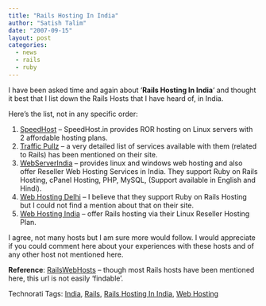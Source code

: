 ```yaml
---
title: "Rails Hosting In India"
author: "Satish Talim"
date: "2007-09-15"
layout: post
categories:
  - news
  - rails
  - ruby
---
```

I have been asked time and again about ‘**Rails Hosting In India**‘ and
thought it best that I list down the Rails Hosts that I have heard of,
in India. <!--more-->

Here’s the list, not in any specific order:

1.  [SpeedHost](http://www.speedhost.in/ruby-on-rails-hosting.html) –
    SpeedHost.in provides ROR hosting on Linux servers with 2 affordable
    hosting plans.
2.  [Traffic Pullz](http://www.trafficpullz.com/web-hosting-ruby.html) –
    a very detailed list of services available with them (related to
    Rails) has been mentioned on their site.
3.  [WebServerIndia](http://www.webserverindia.com/) – provides linux
    and windows web hosting and also offer Reseller Web Hosting Services
    in India. They support Ruby on Rails Hosting, cPanel Hosting, PHP,
    MySQL, (Support available in English and Hindi).
4.  [Web Hosting Delhi](http://www.webhostingdelhi.com/) – I believe
    that they support Ruby on Rails Hosting but I could not find a
    mention about that on their site.
5.  [Web Hosting India](http://www.netwayweb.net/linux_reseller.php) –
    offer Rails hosting via their Linux Reseller Hosting Plan.

I agree, not many hosts but I am sure more would follow. I would
appreciate if you could comment here about your experiences with these
hosts and of any other host not mentioned here.

**Reference**:
[RailsWebHosts](http://wiki.rubyonrails.com/rails/pages/RailsWebHosts#Asia)
– though most Rails hosts have been mentioned here, this url is not
easily ‘findable’.

Technorati Tags: [India](http://technorati.com/tag/India),
[Rails](http://technorati.com/tag/Rails), [Rails Hosting In
India](http://technorati.com/tag/Rails+Hosting+In+India), [Web
Hosting](http://technorati.com/tag/Web+Hosting)

